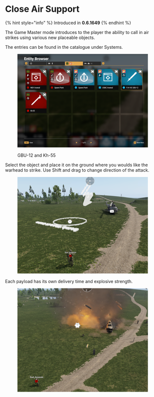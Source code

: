 # Close Air Support

{% hint style="info" %}
Introduced in **0.6.1649**
{% endhint %}

The Game Master mode introduces to the player the ability to call in air strikes using various new placeable objects.

&#x20;The entries can be found in the catalogue under Systems.

<figure><img src="../../../.gitbook/assets/image (160).png" alt=""><figcaption><p>GBU-12 and Kh-55 </p></figcaption></figure>

Select the object and place it on the ground where you woulds like the warhead to strike. Use Shift and drag to change direction of the attack.

<figure><img src="../../../.gitbook/assets/image (161).png" alt=""><figcaption></figcaption></figure>

Each payload has its own delivery time and explosive strength.

<figure><img src="../../../.gitbook/assets/image (162).png" alt=""><figcaption></figcaption></figure>
